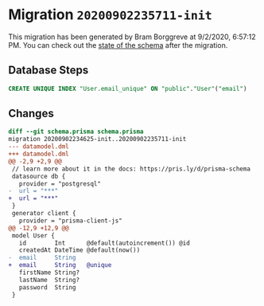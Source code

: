 # Migration `20200902235711-init`

This migration has been generated by Bram Borggreve at 9/2/2020, 6:57:12 PM.
You can check out the [state of the schema](./schema.prisma) after the migration.

## Database Steps

```sql
CREATE UNIQUE INDEX "User.email_unique" ON "public"."User"("email")
```

## Changes

```diff
diff --git schema.prisma schema.prisma
migration 20200902234625-init..20200902235711-init
--- datamodel.dml
+++ datamodel.dml
@@ -2,9 +2,9 @@
 // learn more about it in the docs: https://pris.ly/d/prisma-schema
 datasource db {
   provider = "postgresql"
-  url = "***"
+  url = "***"
 }
 generator client {
   provider = "prisma-client-js"
@@ -12,9 +12,9 @@
 model User {
   id        Int      @default(autoincrement()) @id
   createdAt DateTime @default(now())
-  email     String
+  email     String   @unique
   firstName String?
   lastName  String?
   password  String
 }
```
